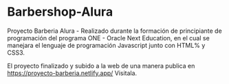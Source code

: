# Barbershop-Alura
Proyecto Barberia Alura - Realizado durante la formación de principiante de programación del programa ONE - Oracle Next Education, en el cual se manejara el lenguaje de programación Javascript junto con HTML% y CSS3.

El proyecto finalizado y subido a la web de una manera publica en https://proyecto-barberia.netlify.app/ 
Visitala.

